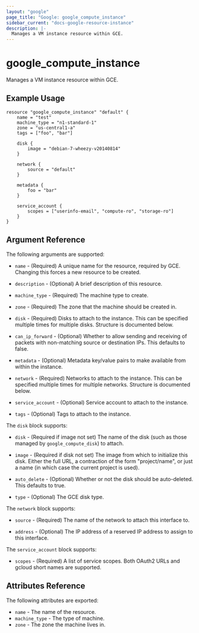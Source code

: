```yaml
---
layout: "google"
page_title: "Google: google_compute_instance"
sidebar_current: "docs-google-resource-instance"
description: |-
  Manages a VM instance resource within GCE.
---
```


# google\_compute\_instance

Manages a VM instance resource within GCE.

## Example Usage

```
resource "google_compute_instance" "default" {
	name = "test"
	machine_type = "n1-standard-1"
	zone = "us-central1-a"
	tags = ["foo", "bar"]

	disk {
		image = "debian-7-wheezy-v20140814"
	}

	network {
		source = "default"
	}

	metadata {
		foo = "bar"
	}

	service_account {
		scopes = ["userinfo-email", "compute-ro", "storage-ro"]
	}
}
```

## Argument Reference

The following arguments are supported:

* `name` - (Required) A unique name for the resource, required by GCE.
    Changing this forces a new resource to be created.

* `description` - (Optional) A brief description of this resource.

* `machine_type` - (Required) The machine type to create.

* `zone` - (Required) The zone that the machine should be created in.

* `disk` - (Required) Disks to attach to the instance. This can be specified
    multiple times for multiple disks. Structure is documented below.

* `can_ip_forward` - (Optional) Whether to allow sending and receiving of
    packets with non-matching source or destination IPs.
    This defaults to false.

* `metadata` - (Optional) Metadata key/value pairs to make available from
    within the instance.

* `network` - (Required) Networks to attach to the instance. This can be
    specified multiple times for multiple networks. Structure is documented
    below.

* `service_account` - (Optional) Service account to attach to the instance.

* `tags` - (Optional) Tags to attach to the instance.

The `disk` block supports:

* `disk` - (Required if image not set) The name of the disk (such as
     those managed by `google_compute_disk`) to attach.

* `image` - (Required if disk not set) The image from which to initialize this
  disk.  Either the full URL, a contraction of the form "project/name", or just
  a name (in which case the current project is used).

* `auto_delete` - (Optional) Whether or not the disk should be auto-deleted.
    This defaults to true.

* `type` - (Optional) The GCE disk type.

The `network` block supports:

* `source` - (Required) The name of the network to attach this interface to.

* `address` - (Optional) The IP address of a reserved IP address to assign
     to this interface.

The `service_account` block supports:

* `scopes` - (Required) A list of service scopes. Both OAuth2 URLs and gcloud
    short names are supported.

## Attributes Reference

The following attributes are exported:

* `name` - The name of the resource.
* `machine_type` - The type of machine.
* `zone` - The zone the machine lives in.
